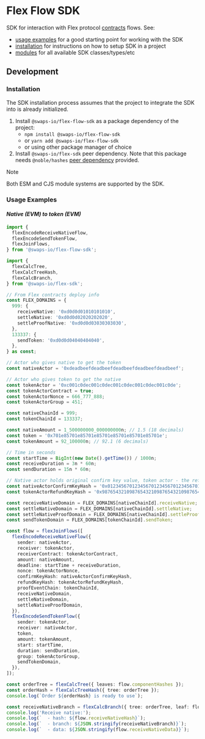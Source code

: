 # Flex Flow SDK

SDK for interaction with Flex protocol [contracts](https://github.com/swaps-io/flex-contracts) flows. See:

- [usage examples](#usage-examples) for a good starting point for working with the SDK
- [installation](#installation) for instructions on how to setup SDK in a project
- [modules](link://modules) for all available SDK classes/types/etc

## Development

### Installation

The SDK installation process assumes that the project to integrate the SDK into is already initialized.

1. Install `@swaps-io/flex-flow-sdk` as a package dependency of the project:
   - `npm install @swaps-io/flex-flow-sdk`
   - or `yarn add @swaps-io/flex-flow-sdk`
   - or using other package manager of choice
2. Install `@swaps-io/flex-sdk` peer dependency. Note that this package needs `@noble/hashes`
   [peer dependency](https://github.com/swaps-io/flex-sdk/blob/main/README.md#installation) provided.

> [!NOTE]
>
> Both ESM and CJS module systems are supported by the SDK.

### Usage Examples

#### _Native (EVM) to token (EVM)_

```ts
import {
  flexEncodeReceiveNativeFlow,
  flexEncodeSendTokenFlow,
  flexJoinFlows,
} from '@swaps-io/flex-flow-sdk';

import {
  flexCalcTree,
  flexCalcTreeHash,
  flexCalcBranch,
} from '@swaps-io/flex-sdk';

// From Flex contracts deploy info
const FLEX_DOMAINS = {
  999: {
    receiveNative: '0xd0d0d01010101010',
    settleNative: '0xd0d0d02020202020',
    settleProofNative: '0xd0d0d03030303030',
  },
  133337: {
    sendToken: '0xd0d0d04040404040',
  },
} as const;

// Actor who gives native to get the token
const nativeActor = '0xdeadbeefdeadbeefdeadbeefdeadbeefdeadbeef';

// Actor who gives token to get the native
const tokenActor = '0xc001c0dec001c0dec001c0dec001c0dec001c0de';
const tokenActorContract = true;
const tokenActorNonce = 666_777_888;
const tokenActorGroup = 451;

const nativeChainId = 999;
const tokenChainId = 133337;

const nativeAmount = 1_500000000_000000000n; // 1.5 (18 decimals)
const token = '0x701e85701e85701e85701e85701e85701e85701e';
const tokenAmount = 92_100000n; // 92.1 (6 decimals)

// Time in seconds
const startTime = BigInt(new Date().getTime()) / 1000n;
const receiveDuration = 3n * 60n;
const sendDuration = 15n * 60n;

// Native actor holds original confirm key value, token actor - the refund one
const nativeActorConfirmKeyHash = '0x0123456701234567012345670123456701234567012345670123456701234567';
const tokenActorRefundKeyHash = '0x9876543210987654321098765432109876543210987654321098765432109876';

const receiveNativeDomain = FLEX_DOMAINS[nativeChainId].receiveNative;
const settleNativeDomain = FLEX_DOMAINS[nativeChainId].settleNative;
const settleNativeProofDomain = FLEX_DOMAINS[nativeChainId].settleProofNative;
const sendTokenDomain = FLEX_DOMAINS[tokenChainId].sendToken;

const flow = flexJoinFlows([
  flexEncodeReceiveNativeFlow({
    sender: nativeActor,
    receiver: tokenActor,
    receiverContract: tokenActorContract,
    amount: nativeAmount,
    deadline: startTime + receiveDuration,
    nonce: tokenActorNonce,
    confirmKeyHash: nativeActorConfirmKeyHash,
    refundKeyHash: tokenActorRefundKeyHash,
    proofEventChain: tokenChainId,
    receiveNativeDomain,
    settleNativeDomain,
    settleNativeProofDomain,
  }),
  flexEncodeSendTokenFlow({
    sender: tokenActor,
    receiver: nativeActor,
    token,
    amount: tokenAmount,
    start: startTime,
    duration: sendDuration,
    group: tokenActorGroup,
    sendTokenDomain,
  }),
]);

const orderTree = flexCalcTree({ leaves: flow.componentHashes });
const orderHash = flexCalcTreeHash({ tree: orderTree });
console.log(`Order ${orderHash} is ready to use`);

const receiveNativeBranch = flexCalcBranch({ tree: orderTree, leaf: flow.receiveNativeHash });
console.log('Receive native:');
console.log(`  - hash: ${flow.receiveNativeHash}`);
console.log(`  - branch: ${JSON.stringify(receiveNativeBranch)}`);
console.log(`  - data: ${JSON.stringify(flow.receiveNativeData)}`);
```
